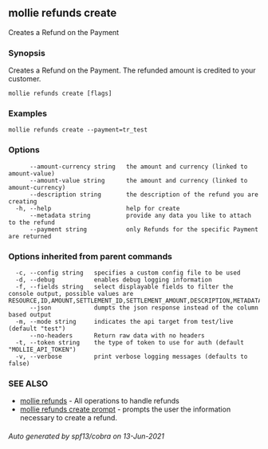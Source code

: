 ## mollie refunds create

Creates a Refund on the Payment

### Synopsis

Creates a Refund on the Payment. The refunded amount is credited to your customer.

```
mollie refunds create [flags]
```

### Examples

```
mollie refunds create --payment=tr_test
```

### Options

```
      --amount-currency string   the amount and currency (linked to amount-value)
      --amount-value string      the amount and currency (linked to amount-currency)
      --description string       the description of the refund you are creating
  -h, --help                     help for create
      --metadata string          provide any data you like to attach to the refund
      --payment string           only Refunds for the specific Payment are returned
```

### Options inherited from parent commands

```
  -c, --config string   specifies a custom config file to be used
  -d, --debug           enables debug logging information
  -f, --fields string   select displayable fields to filter the console output, possible values are RESOURCE,ID,AMOUNT,SETTLEMENT_ID,SETTLEMENT_AMOUNT,DESCRIPTION,METADATA,STATUS,PAYMENT_ID,ORDER_ID,CREATED_AT
      --json            dumpts the json response instead of the column based output
  -m, --mode string     indicates the api target from test/live (default "test")
      --no-headers      Return raw data with no headers
  -t, --token string    the type of token to use for auth (default "MOLLIE_API_TOKEN")
  -v, --verbose         print verbose logging messages (defaults to false)
```

### SEE ALSO

* [mollie refunds](mollie_refunds.md)	 - All operations to handle refunds
* [mollie refunds create prompt](mollie_refunds_create_prompt.md)	 - prompts the user the information necessary to create a refund.

###### Auto generated by spf13/cobra on 13-Jun-2021
